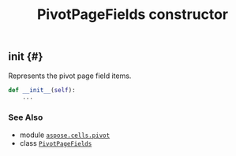 ﻿---
title: PivotPageFields constructor
second_title: Aspose.Cells for Python via .NET API References
description: 
type: docs
weight: 10
url: /aspose.cells.pivot/pivotpagefields/__init__/
is_root: false
---

## __init__ {#}

Represents the pivot page field items.



```python
def __init__(self):
    ...
```





### See Also
* module [`aspose.cells.pivot`](../../)
* class [`PivotPageFields`](/cells/python-net/aspose.cells.pivot/pivotpagefields)
